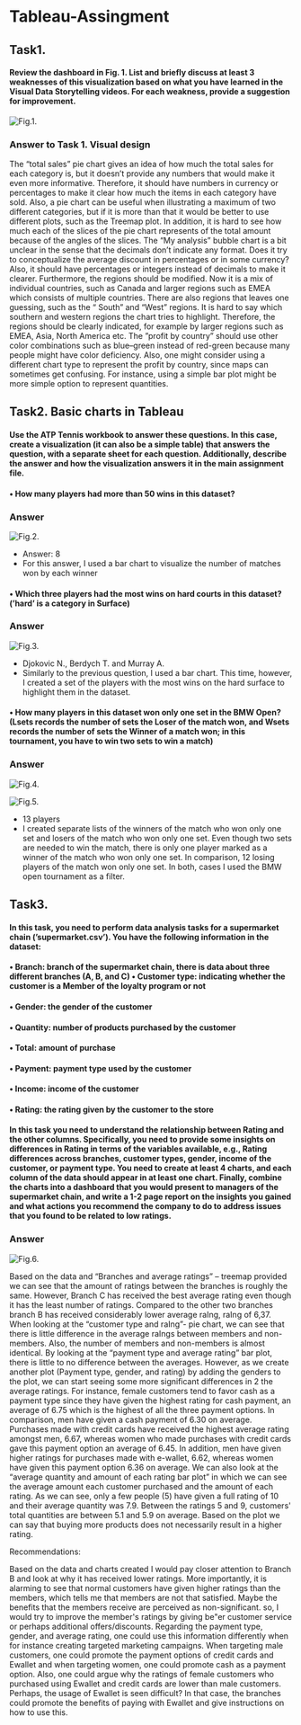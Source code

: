 # Tableau-Assingment
## Task1.
#### Review the dashboard in Fig. 1. List and briefly discuss at least 3 weaknesses of this visualization based on what you have learned in the Visual Data Storytelling videos. For each weakness, provide a suggestion for improvement.

![Fig.1.](/assets/Task1.png)


### Answer to Task 1. Visual design
The “total sales” pie chart gives an idea of how much the total sales for each category is, but it doesn’t provide any numbers that would make it even more informative. Therefore, it should have numbers in currency or percentages to make it clear how much the items in each category have sold. Also, a pie chart can be useful when illustrating a maximum of two different categories, but if it is more than that it would be better to use different plots, such as the Treemap plot. In addition, it is hard to see how much each of the slices of the pie chart represents of the total amount because of the angles of the slices.
The “My analysis” bubble chart is a bit unclear in the sense that the decimals don’t indicate any format. Does it try to conceptualize the average discount in percentages or in some currency? Also, it should have percentages or integers instead of decimals to make it clearer. Furthermore, the regions should be modified. Now it is a mix of individual countries, such as Canada and larger regions such as EMEA which consists of multiple countries. There are also regions that leaves one guessing, such as the “ South” and “West” regions. It is hard to say which southern and western regions the chart tries to highlight. Therefore, the regions should be clearly indicated, for example by larger regions such as EMEA, Asia, North America etc.
The ”profit by country” should use other color combinations such as blue–green instead of red-green because many people might have color deficiency. Also, one might consider using a different chart type to represent the profit by country, since maps can sometimes get confusing. For instance, using a simple bar plot might be more simple option to represent quantities.

## Task2. Basic charts in Tableau
#### Use the ATP Tennis workbook to answer these questions. In this case, create a visualization (it can also be a simple table) that answers the question, with a separate sheet for each question. Additionally, describe the answer and how the visualization answers it in the main assignment file.

#### • How many players had more than 50 wins in this dataset?
### Answer
![Fig.2.](assets/Task3.1.png)
- Answer: 8
- For this answer, I used a bar chart to visualize the number of matches won by each
winner
#### • Which three players had the most wins on hard courts in this dataset? (’hard’ is a category in Surface)
### Answer
![Fig.3.](assets/Task3.2.png)
- Djokovic N., Berdych T. and Murray A.
- Similarly to the previous question, I used a bar chart. This time, however, I created a set of the players with the most wins on the hard surface to highlight them in the dataset.
  
#### • How many players in this dataset won only one set in the BMW Open? (Lsets records the number of sets the Loser of the match won, and Wsets records the number of sets the Winner of a match won; in this tournament, you have to win two sets to win a match)
### Answer
![Fig.4.](assets/Task3.3.png)

![Fig.5.](assets/Tas3.4.png)
- 13 players
- I created separate lists of the winners of the match who won only one set and losers
of the match who won only one set. Even though two sets are needed to win the match, there is only one player marked as a winner of the match who won only one set. In comparison, 12 losing players of the match won only one set. In both, cases I used the BMW open tournament as a filter.





 



## Task3. 
#### In this task, you need to perform data analysis tasks for a supermarket chain (’supermarket.csv’). You have the following information in the dataset:
#### • Branch: branch of the supermarket chain, there is data about three different branches (A, B, and C) • Customer type: indicating whether the customer is a Member of the loyalty program or not
#### • Gender: the gender of the customer
#### • Quantity: number of products purchased by the customer
#### • Total: amount of purchase
#### • Payment: payment type used by the customer
#### • Income: income of the customer
#### • Rating: the rating given by the customer to the store
#### In this task you need to understand the relationship between Rating and the other columns. Specifically, you need to provide some insights on differences in Rating in terms of the variables available, e.g., Rating differences across branches, customer types, gender, income of the customer, or payment type. You need to create at least 4 charts, and each column of the data should appear in at least one chart. Finally, combine the charts into a dashboard that you would present to managers of the supermarket chain, and write a 1-2 page report on the insights you gained and what actions you recommend the company to do to address issues that you found to be related to low ratings.

### Answer
![Fig.6.](assets/Task5.png)

Based on the data and “Branches and average ratings” – treemap provided we can see that the amount of ratings between the branches is roughly the same. However, Branch C has received the best average rating even though it has the least number of ratings. Compared to the other two branches branch B has received considerably lower average raIng, raIng of 6,37.
When looking at the “customer type and raIng”- pie chart, we can see that there is little difference in the average raIngs between members and non-members. Also, the number of members and non-members is almost identical.
By looking at the “payment type and average rating” bar plot, there is little to no difference between the averages. However, as we create another plot (Payment type, gender, and rating) by adding the genders to the plot, we can start seeing some more significant differences in
2
the average ratings. For instance, female customers tend to favor cash as a payment type since they have given the highest rating for cash payment, an average of 6.75 which is the highest of all the three payment options. In comparison, men have given a cash payment of 6.30 on average.
Purchases made with credit cards have received the highest average rating amongst men, 6.67, whereas women who made purchases with credit cards gave this payment option an average of 6.45. In addition, men have given higher ratings for purchases made with e-wallet, 6.62, whereas women have given this payment option 6.36 on average.
We can also look at the “average quantity and amount of each rating bar plot” in which we can see the average amount each customer purchased and the amount of each rating. As we can see, only a few people (5) have given a full rating of 10 and their average quantity was 7.9. Between the ratings 5 and 9, customers' total quantities are between 5.1 and 5.9 on average. Based on the plot we can say that buying more products does not necessarily result in a higher rating.

Recommendations:

Based on the data and charts created I would pay closer attention to Branch B and look at why it has received lower ratings. More importantly, it is alarming to see that normal customers have given higher ratings than the members, which tells me that members are not that satisfied. Maybe the benefits that the members receive are perceived as non-significant. so, I would try to improve the member's ratings by giving be"er customer service or perhaps additional offers/discounts.
Regarding the payment type, gender, and average rating, one could use this information differently when for instance creating targeted marketing campaigns. When targeting male customers, one could promote the payment options of credit cards and Ewallet and when targeting women, one could promote cash as a payment option. Also, one could argue why the ratings of female customers who purchased using Ewallet and credit cards are lower than male customers. Perhaps, the usage of Ewallet is seen difficult? In that case, the branches could promote the benefits of paying with Ewallet and give instructions on how to use this.


